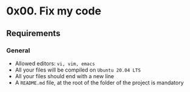 # 0x00. Fix my code


## Requirements

### General
+ Allowed editors: `vi, vim, emacs`
+ All your files will be compiled on `Ubuntu 20.04 LTS`
+ All your files should end with a new line
+ A `README.md` file, at the root of the folder of the project is mandatory
